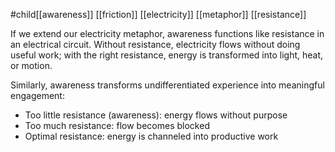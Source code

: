 #child[[awareness]] [[friction]] [[electricity]] [[metaphor]] [[resistance]] 

If we extend our electricity metaphor, awareness functions like resistance in an electrical circuit. Without resistance, electricity flows without doing useful work; with the right resistance, energy is transformed into light, heat, or motion.

Similarly, awareness transforms undifferentiated experience into meaningful engagement:

- Too little resistance (awareness): energy flows without purpose
- Too much resistance: flow becomes blocked
- Optimal resistance: energy is channeled into productive work